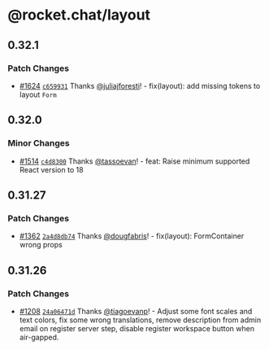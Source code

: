 # @rocket.chat/layout

## 0.32.1

### Patch Changes

- [#1624](https://github.com/RocketChat/fuselage/pull/1624) [`c659931`](https://github.com/RocketChat/fuselage/commit/c65993112e87a9ed264886b35ffaef59b5ba2ceb) Thanks [@juliajforesti](https://github.com/juliajforesti)! - fix(layout): add missing tokens to layout `Form`

## 0.32.0

### Minor Changes

- [#1514](https://github.com/RocketChat/fuselage/pull/1514) [`c4d8300`](https://github.com/RocketChat/fuselage/commit/c4d8300a651a25b92450b8830c5028b4fcf8f4a1) Thanks [@tassoevan](https://github.com/tassoevan)! - feat: Raise minimum supported React version to 18

## 0.31.27

### Patch Changes

- [#1362](https://github.com/RocketChat/fuselage/pull/1362) [`2a4d8db74`](https://github.com/RocketChat/fuselage/commit/2a4d8db743fd2233bfe9f897ffe308955f56c24b) Thanks [@dougfabris](https://github.com/dougfabris)! - fix(layout): FormContainer wrong props

## 0.31.26

### Patch Changes

- [#1208](https://github.com/RocketChat/fuselage/pull/1208) [`24a06471d`](https://github.com/RocketChat/fuselage/commit/24a06471d4fd3c48b4e9611b6d663218934d1416) Thanks [@tiagoevanp](https://github.com/tiagoevanp)! - Adjust some font scales and text colors, fix some wrong translations, remove description from admin email on register server step, disable register workspace button when air-gapped.
